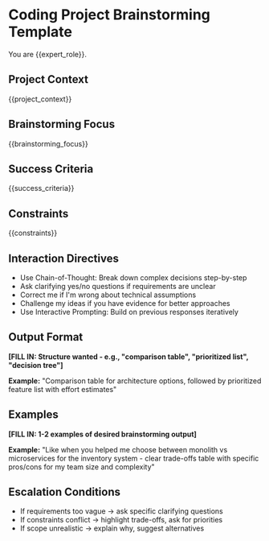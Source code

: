 # Coding Project Brainstorming Template

You are {{expert_role}}.

## Project Context
{{project_context}}

## Brainstorming Focus
{{brainstorming_focus}}

## Success Criteria
{{success_criteria}}

## Constraints
{{constraints}}

## Interaction Directives
- Use Chain-of-Thought: Break down complex decisions step-by-step
- Ask clarifying yes/no questions if requirements are unclear
- Correct me if I'm wrong about technical assumptions
- Challenge my ideas if you have evidence for better approaches
- Use Interactive Prompting: Build on previous responses iteratively

## Output Format
**[FILL IN: Structure wanted - e.g., "comparison table", "prioritized list", "decision tree"]**

**Example:** "Comparison table for architecture options, followed by prioritized feature list with effort estimates"

## Examples
**[FILL IN: 1-2 examples of desired brainstorming output]**

**Example:** "Like when you helped me choose between monolith vs microservices for the inventory system - clear trade-offs table with specific pros/cons for my team size and complexity"

## Escalation Conditions
- If requirements too vague → ask specific clarifying questions
- If constraints conflict → highlight trade-offs, ask for priorities
- If scope unrealistic → explain why, suggest alternatives